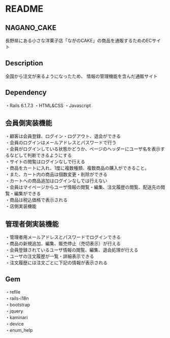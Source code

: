 # README

## NAGANO_CAKE
長野県にある小さな洋菓子店「ながのCAKE」の商品を通販するためのECサイト

## Description
全国から注文が来るようになったため、 情報の管理機能を含んだ通販サイト

## Dependency
・Rails 6.1.7.3
・HTML&CSS
・Javascript

## 会員側実装機能

・顧客は会員登録、ログイン・ログアウト、退会ができる<br>
・会員のログインはメールアドレスとパスワードで行う<br>
・会員がログインしている状態かどうか、ページのヘッダーにユーザ名を表示するなどして判断できるようにする<br>
・サイトの閲覧はログインなしで行える<br>
・商品をカートに入れ、1度に複数種類、複数商品の購入ができること。<br>
・また、カート内の商品は個数変更・削除ができる<br>
・カートへの商品追加はログインなしでは行えない<br>
・会員はマイページからユーザ情報の閲覧・編集、注文履歴の閲覧、配送先の閲覧・編集ができる<br>
・商品は税込価格で表示される<br>
・店側実装機能<br>

## 管理者側実装機能
・管理者用メールアドレスとパスワードでログインできる<br>
・商品の新規追加、編集、販売停止（売切表示）が行える<br>
・会員登録されているユーザ情報の閲覧、編集、退会処理が行える<br>
・ユーザの注文履歴が一覧・詳細表示できる<br>
・注文履歴には注文ごとに下記の情報が表示される<br>

## Gem
・refile<br> 
・rails-i18n<br> 
・bootstrap<br> 
・jquery<br> 
・kaminari <br>
・device<br> 
・enum_help<br>
